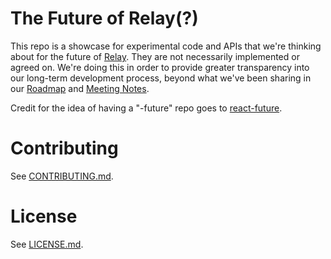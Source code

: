 # The Future of Relay(?)

This repo is a showcase for experimental code and APIs that we're thinking about for the future of [Relay](https://github.com/facebook/relay). They are not necessarily implemented or agreed on. We're doing this in order to provide greater transparency into our long-term development process, beyond what we've been sharing in our [Roadmap](https://github.com/facebook/relay/tree/master/meta/roadmaps) and [Meeting Notes](https://github.com/facebook/relay/tree/master/meta/meeting-notes).

Credit for the idea of having a "-future" repo goes to [react-future](https://github.com/reactjs/react-future).

# Contributing

See [CONTRIBUTING.md](https://github.com/relayjs/relay-future/blob/master/CONTRIBUTING.md).

# License

See [LICENSE.md](https://github.com/relayjs/relay-future/blob/master/LICENSE.md).
